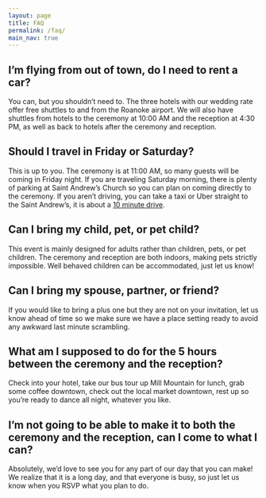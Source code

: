 ```yaml
---
layout: page
title: FAQ
permalink: /faq/
main_nav: true
---
```


## I’m flying from out of town, do I need to rent a car?
You can, but you shouldn’t need to. The three hotels with our wedding rate offer free shuttles to and from the Roanoke airport. We will also have shuttles from hotels to the ceremony at 10:00 AM and the reception at 4:30 PM, as well as back to hotels after the ceremony and reception.

## Should I travel in Friday or Saturday?
This is up to you. The ceremony is at 11:00 AM, so many guests will be coming in Friday night. If you are traveling Saturday morning, there is plenty of parking at Saint Andrew’s Church so you can plan on coming directly to the ceremony. If you aren’t driving, you can take a taxi or Uber straight to the Saint Andrew’s, it is about a [10 minute drive](https://www.google.com/maps/dir/Roanoke-Blacksburg+Regional+Airport,+5202+Aviation+Dr+NW,+Roanoke,+VA+24012/Saint+Andrews+Catholic+Church,+North+Jefferson+Street,+Roanoke,+VA/@37.3008751,-79.9753894,14z/data=!3m1!4b1!4m13!4m12!1m5!1m1!1s0x884d0ef211b8d66d:0xd7fad578398cd412!2m2!1d-79.9770414!2d37.3247628!1m5!1m1!1s0x884d0dea3bb13363:0xf3a24fd939b0ed5c!2m2!1d-79.9397602!2d37.2781925).

## Can I bring my child, pet, or pet child?
This event is mainly designed for adults rather than children, pets, or pet children. The ceremony and reception are both indoors, making pets strictly impossible. Well behaved children can be accommodated, just let us know!

## Can I bring my spouse, partner, or friend?
If you would like to bring a plus one but they are not on your invitation, let us know ahead of time so we make sure we have a place setting ready to avoid any awkward last minute scrambling.

## What am I supposed to do for the 5 hours between the ceremony and the reception?
Check into your hotel, take our bus tour up Mill Mountain for lunch, grab some coffee downtown, check out the local market downtown, rest up so you’re ready to dance all night, whatever you like.

## I’m not going to be able to make it to both the ceremony and the reception, can I come to what I can?
Absolutely, we’d love to see you for any part of our day that you can make! We realize that it is a long day, and that everyone is busy, so just let us know when you RSVP what you plan to do.
